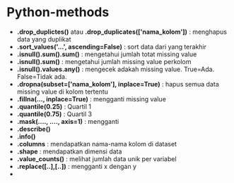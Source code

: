 # Python-methods

- **.drop_duplictes()** atau **.drop_duplicates(['nama_kolom'])** : menghapus data yang duplikat
- **.sort_values('...', ascending=False)** : sort data dari yang terakhir
- **.isnull().sum().sum()** : mengetahui jumlah totat missing value
- **.isnull().sum()** : mengetahui jumlah missing value perkolom
- **.isnull().values.any()** : mengecek adakah missing value. True=Ada. False=Tidak ada.
- **.dropna(subset=['nama_kolom'], inplace=True)** : hapus semua data missing value di kolom tertentu
- **.fillna(..., inplace=True)** : mengganti missing value
- **.quantile(0.25)** : Quartil 1
- **.quantile(0.75)** : Quartil 3
- **.mask(...., ...., axis=1)** : mengganti 
- **.describe()**
- **.info()**
- **.columns** : mendapatkan nama-nama kolom di dataset
- **.shape** : mendapatkan dimensi data
- **.value_counts()** : melihat jumlah data unik per variabel
- **.replace([..],[..])** : mengganti x dengan y
- 
